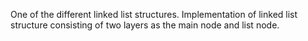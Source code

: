 One of the different linked list structures. 
Implementation of linked list structure consisting of two layers as the main node and list node.
